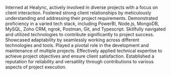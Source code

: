 Interned at Healync, actively involved in diverse projects with a focus on client interaction.
Fostered strong client relationships by meticulously understanding and addressing their project requirements.
Demonstrated proficiency in a varied tech stack, including PowerBI, Node.js, MongoDB, MySQL, Zoho CRM, ngrok, Postman, Git, and Typescript.
Skillfully navigated and utilized technologies to contribute significantly to project success.
Showcased adaptability by seamlessly working across different technologies and tools.
Played a pivotal role in the development and maintenance of multiple projects.
Effectively applied technical expertise to achieve project objectives and ensure client satisfaction.
Established a reputation for reliability and versatility through contributions to various aspects of project execution.




